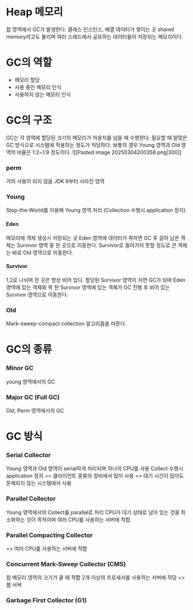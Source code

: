 # Heap 메모리
힙 영역에서 GC가 발생한다.
클래스 인스턴스, 배열 데이터가 쌓이는 곳
shared memory라고도 불리며 여러 스레드에서 공유하는 데이터들이 저장되는 메모리이다.
# GC의 역할
- 메모리 할당
- 사용 중인 메모리 인식
- 사용하지 않는 메모리 인식
# GC의 구조
GC는 각 영역에 할당된 크기의 메모리가 허용치를 넘을 때 수행한다.
필요할 때 알맞은 GC 방식으로 시스템에 적용하는 정도가 적당하다.
보통의 경우 Young 영역과 Old 영역의 비율은 1:2~1:9 정도이다.
![[Pasted image 20250304200358.png|300]]
### perm
거의 사용이 되지 않음
JDK 8부터 사라진 영역
### Young
Stop-the-World를 이용해 Young 영역 처리 (Collection 수행시 application 정지)
#### Eden
메모리에 객체 생성시 저장되는 곳
Eden 영역에 데이터가 꽉차면 GC 후 살아 남은 객체는 Survivor 영역 중 한 곳으로 이동한다.
Survivor로 들어가지 못할 정도로 큰 객체는 바로 Old 영역으로 이동한다.
#### Survivor
1,2로 나뉘며 한 곳은 항상 비어 있다.
할당된 Survivor 영역이 차면 GC가 되며 Eden 영역에 있는 객체와 꽉 찬 Survivor 영역에 있는 객체가 GC 진행 후 비어 있는 Survivor 영역으로 이동한다.
### Old
Mark-sweep-compact collection 알고리즘을 따른다.
# GC의 종류
### Minor GC
young 영역에서의 GC
### Major GC (Full GC)
Old, Perm 영역에서의 GC

# GC 방식

### Serial Collector
Young 영역과 Old 영역이 serial하게 처리되며 하나의 CPU를 사용
Collect 수행시 application 정지
=> 클라이언트 종류의 장비에서 많이 사용
=> 대기 시간이 많아도 문제되지 않는 시스템에서 사용
### Parallel Collector
Young 영역에서의 Collect를 parallel로 처리
CPU가 대기 상태로 남아 있는 것을 최소화하는 것이 목적이며 여러 CPU를 사용하는 서버에 적합

### Parallel Compacting Collector
=> 여러 CPU를 사용하는 서버에 적합
### Concurrent Mark-Sweep Collector (CMS)
힙 메모리 영역의 크기가 클 때 적합
2개 이상의 프로세서를 사용하는 서버에 적당 => 웹 서버
### Garbage First Collector (G1)
